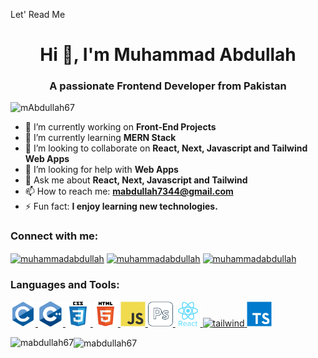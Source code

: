 <p>Let' Read Me</p>
<h1 align="center">Hi 👋, I'm Muhammad Abdullah</h1>
<h3 align="center">A passionate Frontend Developer from Pakistan</h3>
<p align="left"> <img src="https://komarev.com/ghpvc/?username=mAbdullah67&label=Profile%20views&color=0e75b6&style=flat" alt="mAbdullah67" /> </p>

- 🔭 I’m currently working on **Front-End Projects**
- 🌱 I’m currently learning **MERN Stack**
- 👯 I’m looking to collaborate on **React, Next, Javascript and Tailwind Web Apps**
- 🤔 I’m looking for help with **Web Apps**
- 💬 Ask me about  **React, Next, Javascript and Tailwind**
- 📫 How to reach me: **mabdullah7344@gmail.com**
- ⚡ Fun fact: **I enjoy learning new technologies.**

<h3 align="left">Connect with me:</h3>
<p align="left">
<a href="https://linkedin.com/in/m-abdullah73/" target="blank"><img align="center" src="https://raw.githubusercontent.com/rahuldkjain/github-profile-readme-generator/master/src/images/icons/Social/linked-in-alt.svg" alt="muhammadabdullah" height="30" width="40" /></a>
<a href="https://fb.com//mabdullah7344/" target="blank"><img align="center" src="https://raw.githubusercontent.com/rahuldkjain/github-profile-readme-generator/master/src/images/icons/Social/facebook.svg" alt="muhammadabdullah" height="30" width="40" /></a>
<a href="https://instagram.com/abdullah_gujjar92" target="blank"><img align="center" src="https://raw.githubusercontent.com/rahuldkjain/github-profile-readme-generator/master/src/images/icons/Social/instagram.svg" alt="muhammadabdullah" height="30" width="40" /></a>
</p>

<h3 align="left">Languages and Tools:</h3>
<p align="left"> <a href="https://www.cprogramming.com/" target="_blank" rel="noreferrer"> <img src="https://raw.githubusercontent.com/devicons/devicon/master/icons/c/c-original.svg" alt="c" width="40" height="40"/> </a> <a href="https://www.w3schools.com/cpp/" target="_blank" rel="noreferrer"> <img src="https://raw.githubusercontent.com/devicons/devicon/master/icons/cplusplus/cplusplus-original.svg" alt="cplusplus" width="40" height="40"/> </a> <a href="https://www.w3schools.com/css/" target="_blank" rel="noreferrer"> <img src="https://raw.githubusercontent.com/devicons/devicon/master/icons/css3/css3-original-wordmark.svg" alt="css3" width="40" height="40"/> </a> <a href="https://www.w3.org/html/" target="_blank" rel="noreferrer"> <img src="https://raw.githubusercontent.com/devicons/devicon/master/icons/html5/html5-original-wordmark.svg" alt="html5" width="40" height="40"/> </a> <a href="https://developer.mozilla.org/en-US/docs/Web/JavaScript" target="_blank" rel="noreferrer"> <img src="https://raw.githubusercontent.com/devicons/devicon/master/icons/javascript/javascript-original.svg" alt="javascript" width="40" height="40"/> </a> <a href="https://www.photoshop.com/en" target="_blank" rel="noreferrer"> <img src="https://raw.githubusercontent.com/devicons/devicon/master/icons/photoshop/photoshop-line.svg" alt="photoshop" width="40" height="40"/> </a> <a href="https://reactjs.org/" target="_blank" rel="noreferrer"> <img src="https://raw.githubusercontent.com/devicons/devicon/master/icons/react/react-original-wordmark.svg" alt="react" width="40" height="40"/> </a> <a href="https://tailwindcss.com/" target="_blank" rel="noreferrer"> <img src="https://www.vectorlogo.zone/logos/tailwindcss/tailwindcss-icon.svg" alt="tailwind" width="40" height="40"/> </a> <a href="https://www.typescriptlang.org/" target="_blank" rel="noreferrer"> <img src="https://raw.githubusercontent.com/devicons/devicon/master/icons/typescript/typescript-original.svg" alt="typescript" width="40" height="40"/> </a> </p>
<p><img align="left" src="https://github-readme-stats.vercel.app/api/top-langs?username=mabdullah67&show_icons=true&locale=en&layout=compact" alt="mabdullah67" /></p>
<p><img align="center" src="https://github-readme-streak-stats.herokuapp.com/?user=mabdullah67&" alt="mabdullah67" /></p>
